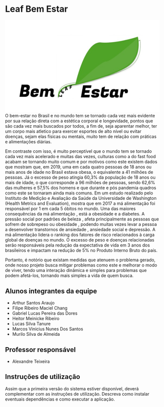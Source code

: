 # Leaf Bem Estar
![Persona1](docs/relatorio/images/logo1.jpg)
O bem-estar no Brasil e no mundo tem se tornado cada vez mais evidente por sua relação direta com a estética corporal e longevidade, pontos que são cada vez mais buscados por todos, a fim de, seja aparentar melhor, ter um corpo mais atletico para exercer esportes de alto nível ou evitar doenças, sejam elas físicas ou mentais, muito tem de relação com práticas e alimentações diárias. 

Em contraste com isso, é muito perceptível que o mundo tem se tornado cada vez mais acelerado e muitas das vezes, culturas como a do fast food acabam se tornando muito comum e por motivos como este existem dados que mostram que, em 2019, uma em cada quatro pessoas de 18 anos ou mais anos de idade no Brasil estava obesa, o equivalente a 41 milhões de pessoas. Já o excesso de peso atingia 60,3% da população de 18 anos ou mais de idade, o que corresponde a 96 milhões de pessoas, sendo 62,6% das mulheres e 57,5% dos homens e que durante e pós pandemia quadros como este se tornaram ainda mais comuns. Em um estudo realizado pelo Instituto de Medição e Avaliação da Saúde da Universidade de Washington (Health Metrics and Evaluation), mostra que em 2017 a má alimentação foi responsável por 1 em cada 5 óbitos no mundo. Uma das maiores consequências da má alimentação , está a obesidade e a diabetes. A pressão social por padrões de beleza , afeta principalmente as pessoas que sofrem de sobrepeso ou obesidade , podendo muitas vezes levar a pessoa a desenvolver transtornos de ansiedade , ansiedade social e depressão. A má alimentação lidera o ranking dos fatores de risco relacionados à carga global de doenças no mundo. O excesso de peso e doenças relacionadas serão responsáveis pela redução da expectativa de vida em 3 anos dos brasileiros e impactam na redução de 5% no Produto Interno Bruto do país.

Portanto, é notório que existam medidas que atenuem o problema gerado, onde nosso projeto busca mitigar problemas como este e melhorar o modo de viver, tendo uma interação dinâmica e simples para problemas que podem afetá-los, tornando mais simples a vida de quem busca.

## Alunos integrantes da equipe

* Arthur Santos Araujo
* Filipe Ribeiro Maciel Chang	
* Gabriel Lucas Pereira das Dores
* Heitor Meinicke Ribeiro
* Lucas Silva Tanure
* Marcos Vinicius Nunes Dos Santos
* Murilo Silva de Almeida

## Professor responsável

* Alexandre Teixeira

## Instruções de utilização

Assim que a primeira versão do sistema estiver disponível, deverá complementar com as instruções de utilização. Descreva como instalar eventuais dependências e como executar a aplicação.
